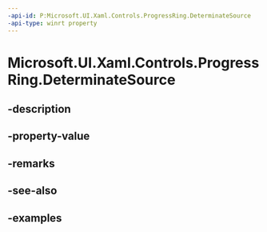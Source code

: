 ```yaml
---
-api-id: P:Microsoft.UI.Xaml.Controls.ProgressRing.DeterminateSource
-api-type: winrt property
---
```


# Microsoft.UI.Xaml.Controls.ProgressRing.DeterminateSource

<!--
public Microsoft.UI.Xaml.Controls.IAnimatedVisualSource DeterminateSource { get; set; }
-->


## -description

## -property-value

## -remarks

## -see-also

## -examples


